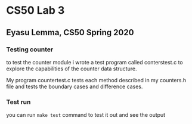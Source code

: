 # CS50 Lab 3
## Eyasu Lemma, CS50 Spring 2020

### Testing counter
to test the counter module i wrote a test program called conterstest.c to explore the capabilities of the counter data structure. 

My program countertest.c tests each method described in my counters.h file and tests the boundary cases and difference cases.

### Test run

you can run `make test` command to test it out and see the output


